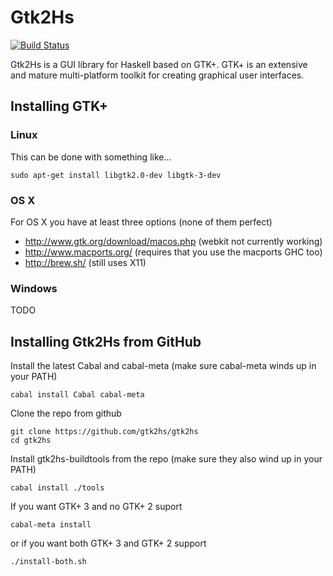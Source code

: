 # Gtk2Hs

[![Build Status](https://secure.travis-ci.org/gtk2hs/gtk2hs.png)](http://travis-ci.org/gtk2hs/gtk2hs)

Gtk2Hs is a GUI library for Haskell based on GTK+. GTK+ is an extensive and mature multi-platform toolkit
for creating graphical user interfaces.

## Installing GTK+

### Linux

This can be done with something like...

    sudo apt-get install libgtk2.0-dev libgtk-3-dev

### OS X

For OS X you have at least three options (none of them perfect)

 * http://www.gtk.org/download/macos.php (webkit not currently working)
 * http://www.macports.org/ (requires that you use the macports GHC too)
 * http://brew.sh/ (still uses X11)

### Windows

TODO

## Installing Gtk2Hs from GitHub

Install the latest Cabal and cabal-meta (make sure cabal-meta winds up in your PATH)

    cabal install Cabal cabal-meta

Clone the repo from github

    git clone https://github.com/gtk2hs/gtk2hs
    cd gtk2hs

Install gtk2hs-buildtools from the repo (make sure they also wind up in your PATH)

    cabal install ./tools

If you want GTK+ 3 and no GTK+ 2 suport

    cabal-meta install

or if you want both GTK+ 3 and GTK+ 2 support

    ./install-both.sh

